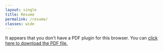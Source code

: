 ```yaml
---
layout: single
title: Resume
permalink: /resume/
classes: wide
---
```

<object data='{{ site.baseurl }}{% link /assets/ayoung48_resume.pdf %}' type='application/pdf' width='560' height='700'><p>It appears that you don't have a PDF plugin for this browser. You can <a href='{{ site.baseurl }}{% link /assets/ayoung48_resume.pdf %}'>click here to download the PDF file.</a></p></object>
